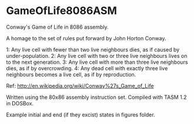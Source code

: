 # GameOfLife8086ASM
Conway's Game of Life in 8086 assembly.

A homage to the set of rules put forward by John Horton Conway.

1: Any live cell with fewer than two live neighbours dies, as if caused by under-population.
2: Any live cell with two or three live neighbours lives on to the next generation.
3: Any live cell with more than three live neighbours dies, as if by overcrowding.
4: Any dead cell with exactly three live neighbours becomes a live cell, as if by reproduction.

Ref: http://en.wikipedia.org/wiki/Conway%27s_Game_of_Life

Written using the 80x86 assembly instruction set.
Compiled with TASM 1.2 in DOSBox.

Example initial and end (if they excist) states in figures folder.
